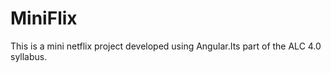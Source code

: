 # MiniFlix
This is a mini netflix project developed using Angular.Its part of the ALC 4.0 syllabus.
